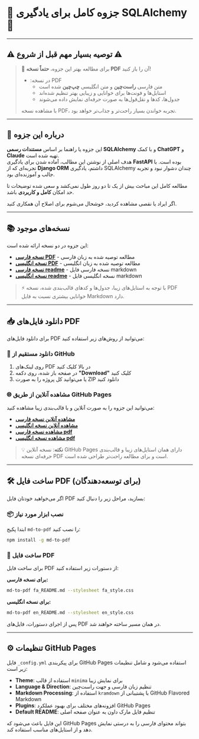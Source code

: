 # 🌿 جزوه کامل برای یادگیری SQLAlchemy 🌿

---

## ⚠️ توصیه بسیار مهم قبل از شروع ⚠️

> 📌 برای مطالعه بهتر این جزوه، **حتماً نسخه PDF** آن را باز کنید!
>
> - :در نسخه PDF  
>   - متن فارسی **راست‌چین** و متن انگلیسی **چپ‌چین** شده است  
>   - استایل‌ها و فونت‌ها برای خوانایی و زیبایی بهتر تنظیم شده‌اند  
>   - جدول‌ها، کدها و نقل‌قول‌ها به صورت حرفه‌ای نمایش داده می‌شوند
>
> با مشاهده نسخه PDF، تجربه خواندن بسیار راحت‌تر و جذاب‌تر خواهد بود.

---

## 📖 درباره این جزوه

این جزوه یا راهنما بر اساس **مستندات رسمی SQLAlchemy** و با کمک **ChatGPT** و **Claude** تهیه شده است.  
هدف اصلی از نوشتن این مطالب، آماده شدن برای یادگیری **FastAPI** بوده است. با تجربه‌ای که از **Django ORM** داشتم، یادگیری SQLAlchemy چندان دشوار نبود و تجربه جالب و آموزنده‌ای بود.

مطالعه کامل این مباحث بیش از یک تا دو روز طول نمی‌کشد و سعی شده توضیحات تا حد امکان **کامل و کاربردی** باشد.

اگر ایراد یا نقصی مشاهده کردید، خوشحال می‌شوم برای اصلاح آن همکاری کنید.

---

## 📚 نسخه‌های موجود

این جزوه در دو نسخه ارائه شده است:

- **[نسخه فارسی PDF](./fa_README.pdf)** - مطالعه توصیه شده به زبان فارسی  
- **[نسخه انگلیسی PDF](./en_README.pdf)** - مطالعه توصیه شده به زبان انگلیسی
- **[نسخه فارسی  readme](./fa_README.md)** - نسخه فارسی فایل markdown
- **[نسخه انگلیسی  readme](./en_README.md)** - نسخه انگلیسی فایل markdown

> ⚡ با توجه به استایل‌های زیبا، جدول‌ها و کدهای قالب‌بندی شده، نسخه PDF خوانایی بیشتری نسبت به فایل Markdown دارد.

---

## 📥 دانلود فایل‌های PDF

برای دانلود فایل‌های PDF می‌توانید از روش‌های زیر استفاده کنید:

### 🔗 دانلود مستقیم از GitHub
1. روی لینک‌های PDF در بالا کلیک کنید
2. در صفحه باز شده، روی دکمه **"Download"** کلیک کنید
3. یا می‌توانید کل پروژه را به صورت ZIP دانلود کنید

### 🌐 مشاهده آنلاین از طریق GitHub Pages
می‌توانید این جزوه را به صورت آنلاین و با قالب‌بندی زیبا مشاهده کنید:

- **[مشاهده آنلاین نسخه فارسی](https://amirhosein2004.github.io/SQLAlchemy/fa_README.html)**
- **[مشاهده آنلاین نسخه انگلیسی](https://amirhosein2004.github.io/SQLAlchemy/en_README.html)**
- **[مشاهده نسخه فارسی pdf](https://amirhosein2004.github.io/SQLAlchemy/fa_README.pdf)**
- **[مشاهده نسخه انگلیسی pdf](https://amirhosein2004.github.io/SQLAlchemy/en_README.pdf)**

> 💡 **نکته**: نسخه آنلاین GitHub Pages دارای همان استایل‌های زیبا و قالب‌بندی حرفه‌ای نسخه PDF است و برای مطالعه راحت‌تر طراحی شده است.

---

## 🛠️ ساخت فایل PDF (برای توسعه‌دهندگان)

اگر می‌خواهید خودتان فایل PDF بسازید، مراحل زیر را دنبال کنید:

### 📦 نصب ابزار مورد نیاز
ابتدا پکیج `md-to-pdf` را نصب کنید:
```bash
npm install -g md-to-pdf
```

### 📄 ساخت فایل PDF
برای ساخت فایل PDF از دستورات زیر استفاده کنید:

**برای نسخه فارسی:**
```bash
md-to-pdf fa_README.md --stylesheet fa_style.css
```

**برای نسخه انگلیسی:**
```bash
md-to-pdf en_README.md --stylesheet en_style.css
```

پس از اجرای دستورات، فایل‌های PDF در همان مسیر ساخته خواهند شد.

---

## ⚙️ تنظیمات GitHub Pages

فایل `_config.yml` برای پیکربندی GitHub Pages استفاده می‌شود و شامل تنظیمات زیر است:

- **Theme**: استفاده از قالب `minima` برای نمایش زیبا
- **Language & Direction**: تنظیم زبان فارسی و جهت راست‌چین
- **Markdown Processing**: استفاده از `kramdown` با پشتیبانی از GitHub Flavored Markdown
- **Plugins**: افزونه‌های مختلف برای بهبود عملکرد GitHub Pages
- **Default README**: تنظیم فایل مارک داون به عنوان صفحه اصلی

این فایل باعث می‌شود که GitHub Pages بتواند محتوای فارسی را به درستی نمایش دهد و از استایل‌های مناسب استفاده کند.

